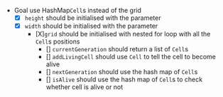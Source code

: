 - Goal use HashMap`Cell`s instead of the grid
    - [X] `height` should be initialised with the parameter
    - [X] `width` should be initialised with the parameter
      - [X]`grid` should be initialised with nested for loop with all the `Cell`s positions
        - [] `currentGeneration` should return a list of `Cell`s
        - [] `addLivingCell` should use `Cell` to tell the cell to become alive
        - [] `nextGeneration` should use the hash map of `Cell`s
        - [] `isAlive` should use the hash map of `Cell`s to check whether cell is alive or not

